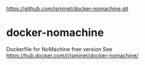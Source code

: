 https://github.com/jsminet/docker-nomachine.git

# docker-nomachine
Dockerfile for NoMachine free version
See https://hub.docker.com/r/jsminet/docker-nomachine/
